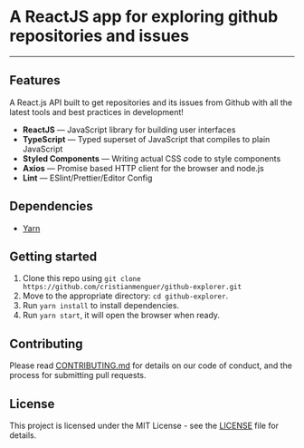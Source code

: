 # A ReactJS app for exploring github repositories and issues

<hr />

## Features

A React.js API built to get repositories and its issues from Github with all the latest tools and best practices in development!

- **ReactJS** — JavaScript library for building user interfaces
- **TypeScript** — Typed superset of JavaScript that compiles to plain JavaScript
- **Styled Components** — Writing actual CSS code to style components
- **Axios** — Promise based HTTP client for the browser and node.js
- **Lint** — ESlint/Prettier/Editor Config

## Dependencies

- [Yarn](https://yarnpkg.com/pt-BR/docs/install)

## Getting started

1. Clone this repo using `git clone https://github.com/cristianmenguer/github-explorer.git`
2. Move to the appropriate directory: `cd github-explorer`.<br />
3. Run `yarn install` to install dependencies.<br />
4. Run `yarn start`, it will open the browser when ready.

## Contributing

Please read [CONTRIBUTING.md](CONTRIBUTING.md) for details on our code of conduct, and the process for submitting pull requests.

## License

This project is licensed under the MIT License - see the [LICENSE](LICENSE) file for details.
